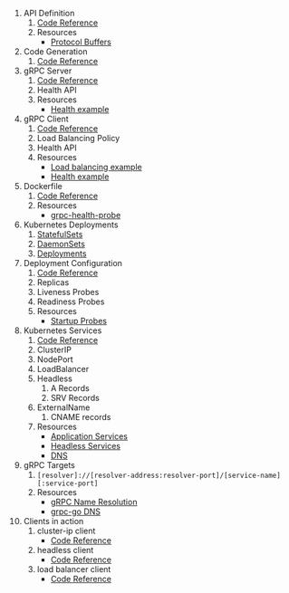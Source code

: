 1. API Definition
   1. [Code Reference](api/v1/v1.proto)
   1. Resources
      * [Protocol Buffers](https://developers.google.com/protocol-buffers)
1. Code Generation
   1. [Code Reference](api/v1/v1.go)
1. gRPC Server
   1. [Code Reference](internal/server/command.go)
   1. Health API
   1. Resources
      * [Health example](https://github.com/grpc/grpc-go/tree/master/examples/features/health)
1. gRPC Client
   1. [Code Reference](internal/client/command.go)
   1. Load Balancing Policy
   1. Health API
   1. Resources
      * [Load balancing example](https://github.com/grpc/grpc-go/tree/master/examples/features/load_balancing)
      * [Health example](https://github.com/grpc/grpc-go/tree/master/examples/features/health)
1. Dockerfile
   1. [Code Reference](Dockerfile)
   1. Resources
      * [grpc-health-probe](https://github.com/grpc-ecosystem/grpc-health-probe)
1. Kubernetes Deployments
   1. [StatefulSets](https://kubernetes.io/docs/concepts/workloads/controllers/statefulset/)
   1. [DaemonSets](https://kubernetes.io/docs/concepts/workloads/controllers/daemonset/)
   1. [Deployments](https://kubernetes.io/docs/concepts/workloads/controllers/deployment/)
1. Deployment Configuration
   1. [Code Reference](k8s/01-gok-server-deployment)
   1. Replicas
   1. Liveness Probes
   1. Readiness Probes
   1. Resources
      * [Startup Probes](https://kubernetes.io/docs/tasks/configure-pod-container/configure-liveness-readiness-startup-probes/)
1. Kubernetes Services
   1. [Code Reference](k8s/02-gok-server-services)
   1. ClusterIP
   1. NodePort
   1. LoadBalancer
   1. Headless
      1. A Records
      1. SRV Records
   1. ExternalName
      1. CNAME records
   1. Resources
      * [Application Services](https://kubernetes.io/docs/concepts/services-networking/connect-applications-service/)
      * [Headless Services](https://kubernetes.io/docs/concepts/services-networking/service/#headless-services)
      * [DNS](https://kubernetes.io/docs/concepts/services-networking/dns-pod-service/#services)
1. gRPC Targets
   1. `[resolver]://[resolver-address:resolver-port]/[service-name][:service-port]`
   1. Resources
      * [gRPC Name Resolution](https://github.com/grpc/grpc/blob/master/doc/naming.md)
      * [grpc-go DNS](https://github.com/grpc/grpc-go/blob/master/internal/resolver/dns/dns_resolver.go)
1. Clients in action
   1. cluster-ip client
      * [Code Reference](k8s/03-gok-client-clusterip)
   1. headless client
      * [Code Reference](k8s/04-gok-client-headless)
   1. load balancer client
      * [Code Reference](k8s/05-gok-client-lb)
